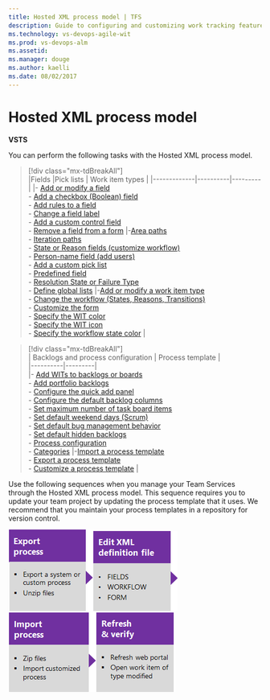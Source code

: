 ```yaml
---
title: Hosted XML process model | TFS
description: Guide to configuring and customizing work tracking features for the Hosted XML process model 
ms.technology: vs-devops-agile-wit
ms.prod: vs-devops-alm
ms.assetid: 
ms.manager: douge
ms.author: kaelli
ms.date: 08/02/2017
---
```




<a id="inheritance"> </a> 
# Hosted XML process model  

**VSTS**

<a id="hosted-xml-process-model">  </a>

You can perform the following tasks with the Hosted XML process model. 

> [!div class="mx-tdBreakAll"]  
> |Fields  |Pick lists   |   Work item types |
> |-------------|----------|---------|
> |- [Add or modify a field](add-modify-field.md)<br/>- [Add a checkbox (Boolean) field](add-modify-field.md#boolean-field)<br/>- [Add rules to a field](add-modify-field.md#add-rules)<br/>- [Change a field label](add-modify-field.md#change-label)<br/>- [Add a custom control field](add-modify-field.md#custom-control)<br/>- [Remove a field from a form](add-modify-field.md#change-label) |-[Area paths](set-area-paths.md)<br/>- [Iteration paths](set-iteration-paths-sprints.md)<br/>- [State or Reason fields (customize workflow)](../reference/change-workflow-wit.md)<br/>- [Person-name field (add users)](../../accounts/add-users.md)<br/>- [Add a custom pick list](add-modify-field.md#picklist)<br/>- [Predefined field](add-modify-field.md#picklist)<br/>- [Resolution State or Failure Type](customize-work.md#test-experience)<br/>- [Define global lists](../reference/define-global-lists.md) |-[Add or modify a work item type](add-modify-wit.md)<br/>- [Change the workflow (States, Reasons, Transitions)](../reference/change-workflow-wit.md)<br/>- [Customize the form](../reference/change-work-item-form-layout.md)<br/>- [Specify the WIT color](../reference/process-configuration-xml-element.md#wit-colors)<br/>- [Specify the WIT icon](../reference/process-configuration-xml-element.md)<br/>- [Specify the workflow state color](../reference/process-configuration-xml-element.md#state-colors) |




> [!div class="mx-tdBreakAll"]  
> | Backlogs and process configuration | Process template |  
> |----------|---------|   
> |- [Add WITs to backlogs or boards](add-wits-to-backlogs-and-boards.md)<br/>- [Add portfolio backlogs](add-portfolio-backlogs.md)<br/>- [Configure the quick add panel](../reference/process-configuration-xml-element.md#add)<br/>- [Configure the default backlog columns](../reference/process-configuration-xml-element.md#columns)<br/>- [Set maximum number of task board items](../reference/process-configuration-xml-element.md#number_items)<br/>- [Set default weekend days (Scrum)](../reference/process-configuration-xml-element.md#weekend_days) <br/>- [Set default bug management behavior](../reference/process-configuration-xml-element.md#behaviors)<br/>- [Set default hidden backlogs](../reference/process-configuration-xml-element.md#behaviors)<br/>- [Process configuration](../reference/process-configuration-xml-element.md)<br/>- [Categories](../reference/categories-xml-element-reference.md) |-[Import a process template](../import-process/import-process.md#import-from-TFS)<br/>- [Export a process template](../import-process/import-process.md#export-process)<br/>- [Customize a process template](../import-process/customize-process.md) |



<a id="hosted-xml-sequence"></a>
 
Use the following sequences when you manage your Team Services through the Hosted XML process model. This sequence requires you to update your team project by updating the process template that it uses. We recommend that you maintain your process templates in a repository for version control.  

[![Export process](_img/cust-wit-form-export-process.png)](../import-process/import-process.md#export-process)[![Edit XML definition file(s)](_img/cust-wit-form-edit-def-file.png)](../reference/weblayout-xml-elements.md)[![Import process](_img/cust-wit-form-import-process.png)](../import-process/import-process.md)![Refresh and verify changes](_img/cust-wit-form-refresh-verify.png)  